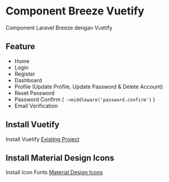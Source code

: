 # Component Breeze Vuetify
Component Laravel Breeze dengan Vuetify

## Feature
- Home
- Login
- Register
- Dashboard
- Profile (Update Profile, Update Password & Delete Account)
- Reset Password
- Password Confirm ( `->middleware('password.confirm')` )
- Email Verification

## Install Vuetify
Install Vuetify [Existing Project](https://vuetifyjs.com/en/getting-started/installation/#existing-projects)

## Install Material Design Icons
Install Icon Fonts [Material Design Icons](https://vuetifyjs.com/en/features/icon-fonts/#material-design-icons)
